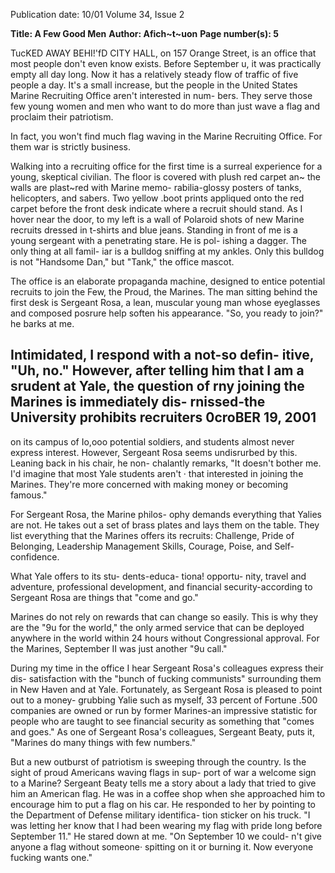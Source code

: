 Publication date: 10/01
Volume 34, Issue 2

**Title: A Few Good Men**
**Author: Afich~t~uon**
**Page number(s): 5**

TucKED AWAY BEHI!'fD CITY HALL, on 157 
Orange Street, is an office that most people 
don't even know exists. Before September 
u, it was practically empty all day long. 
Now it has a relatively steady flow of traffic 
of five people a day. It's a small increase, but 
the people in the United States Marine 
Recruiting Office aren't interested in num-
bers. They serve those few young women 
and men who want to do more than just 
wave a flag and proclaim their patriotism. 

In fact, you won't find much flag waving in 
the Marine Recruiting Office. For them 
war is strictly business. 

Walking into a recruiting office for 
the first time is a surreal experience 
for a young, skeptical civilian. The 
floor is covered with plush 
red carpet an~ the 
walls are 
plast~red 
with Marine memo-
rabilia-glossy 
posters of tanks, 
helicopters, 
and 
sabers. Two yellow .boot 
prints appliqued onto the red carpet before 
the front desk indicate where a recruit 
should stand. As I hover near the door, to 
my left is a wall of Polaroid shots of new 
Marine recruits dressed in t-shirts and blue 
jeans. Standing in front of me is a young 
sergeant with a penetrating stare. He is pol-
ishing a dagger. The only thing at all famil-
iar is a bulldog sniffing at my ankles. Only 
this bulldog is not "Handsome Dan," but 
"Tank," the office mascot. 

The office is an elaborate propaganda 
machine, designed to entice potential 
recruits to join the Few, the Proud, the 
Marines. The man sitting behind the first 
desk is Sergeant Rosa, a lean, muscular 
young man whose eyeglasses and composed 
posrure help soften his appearance. "So, 
you ready to join?" he barks at me. 

Intimidated, I respond with a not-so defin-
itive, "Uh, no." However, after telling him 
that I am a srudent at Yale, the question of 
rny joining the Marines is immediately dis-
rnissed-the University prohibits recruiters 
0croBER 19, 2001 
--------------
on its campus of Io,ooo potential soldiers, 
and students almost never express interest. 
However, Sergeant Rosa seems undisrurbed 
by this. Leaning back in his chair, he non-
chalantly remarks, "It doesn't bother me. 
I'd imagine that most Yale students aren't 
· that interested in joining the Marines. 
They're more concerned with making 
money or becoming famous." 

For Sergeant Rosa, the Marine philos-
ophy demands everything that Yalies are 
not. He takes out a set of brass plates and 
lays them on the table. They list everything 
that the Marines offers its 
recruits: Challenge, Pride 
of 
Belonging, 
Leadership 
Management Skills, 
Courage, Poise, and 
Self-confidence. 

What Yale offers 
to 
its 
stu-
dents-educa-
tiona! opportu-
nity, travel and 
adventure, professional development, and 
financial security-according to Sergeant 
Rosa are things that "come and go." 

Marines do not rely on rewards that can 
change so easily. This is why they are the 
"9u for the world," the only armed service 
that can be deployed anywhere in the 
world 
within 
24 
hours 
without 
Congressional approval. For the Marines, 
September II was just another "9u call." 

During my time in the office I hear 
Sergeant Rosa's colleagues express their dis-
satisfaction with the "bunch of fucking 
communists" surrounding them in New 
Haven and at Yale. Fortunately, as Sergeant 
Rosa is pleased to point out to a money-
grubbing Yalie such as myself, 33 percent of 
Fortune .500 companies are owned or run 
by former Marines-an impressive statistic 
for people who are taught to see financial 
security as something that "comes and 
goes." As one of Sergeant Rosa's colleagues, 
Sergeant Beaty, puts it, "Marines do many 
things with few numbers." 

But a new outburst of patriotism is 
sweeping through the country. Is the sight 
of proud Americans waving flags in sup-
port of war a welcome sign to a Marine? 
Sergeant Beaty tells me a story about a lady 
that tried to give him an American flag. He 
was in a coffee shop when she approached 
him to encourage him to put a flag on his 
car. He responded to her by pointing to the 
Department of Defense military identifica-
tion sticker on his truck. "I was letting her 
know that I had been wearing my flag with 
pride long before September 11." He stared 
down at me. "On September 10 we could-
n't give anyone a flag without someone· 
spitting on it or burning it. Now everyone 
fucking wants one."